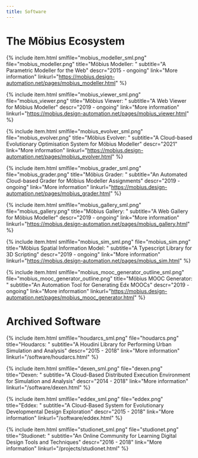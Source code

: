 ```yaml
---
title: Software
---
```


# The Möbius Ecosystem

{% include item.html
    smlfile="mobius_modeller_sml.png" file="mobius_modeller.png"
    title="Möbius Modeller: "
    subtitle="A Parametric Modeller for the Web"
    descr="2015 - ongoing"
    link="More information" linkurl="https://mobius.design-automation.net/pages/mobius_modeller.html"
%}

{% include item.html
    smlfile="mobius_viewer_sml.png" file="mobius_viewer.png"
    title="Möbius Viewer: "
    subtitle="A Web Viewer for Möbius Modeller"
    descr="2019 - ongoing"
    link="More information" linkurl="https://mobius.design-automation.net/pages/mobius_viewer.html"
%}

{% include item.html
    smlfile="mobius_evolver_sml.png" file="mobius_evolver.png"
    title="Möbius Evolver: "
    subtitle="A Cloud-based Evolutionary Optimisation System for Möbius Modeller"
    descr="2021"
    link="More information" linkurl="https://mobius.design-automation.net/pages/mobius_evolver.html"
%}

{% include item.html
    smlfile="mobius_grader_sml.png" file="mobius_grader.png"
    title="Möbius Grader: "
    subtitle="An Automated Cloud-based Grader for Möbius Modeller Assignments"
    descr="2019 - ongoing"
    link="More information" linkurl="https://mobius.design-automation.net/pages/mobius_grader.html"
%}

{% include item.html
    smlfile="mobius_gallery_sml.png" file="mobius_gallery.png"
    title="Möbius Gallery: "
    subtitle="A Web Gallery for Möbius Modeller"
    descr="2019 - ongoing"
    link="More information" linkurl="https://mobius.design-automation.net/pages/mobius_gallery.html"
%}

{% include item.html
    smlfile="mobius_sim_sml.png" file="mobius_sim.png"
    title="Möbius Spatial Information Model: "
    subtitle="A Typescript Library for 3D Scripting"
    descr="2019 - ongoing"
    link="More information" linkurl="https://mobius.design-automation.net/pages/mobius_sim.html"
%}

{% include item.html
    smlfile="mobius_mooc_generator_outline_sml.png" file="mobius_mooc_generator_outline.png"
    title="Möbius MOOC Generator: "
    subtitle="An Automation Tool for Generating Edx MOOCs"
    descr="2019 - ongoing"
    link="More information" linkurl="https://mobius.design-automation.net/pages/mobius_mooc_generator.html"
%}

# Archived Software

{% include item.html
    smlfile="houdarcs_sml.png" file="houdarcs.png"
    title="Houdarcs: "
    subtitle="A Houdini Library for Performing Urban Simulation and Analysis"
    descr="2015 - 2018"
    link="More information" linkurl="/software/houdarcs.html"
%}

{% include item.html
    smlfile="dexen_sml.png" file="dexen.png"
    title="Dexen: "
    subtitle="A Cloud-Based Distributed Execution Environment for Simulation and Analysis"
    descr="2014 - 2018"
    link="More information" linkurl="/software/dexen.html"
%}

{% include item.html
    smlfile="eddex_sml.png" file="eddex.png"
    title="Eddex: "
    subtitle="A Cloud-Based System for Evolutionary Developmental Design Exploration"
    descr="2015 - 2018"
    link="More information" linkurl="/software/eddex.html"
%}

{% include item.html
    smlfile="studionet_sml.png" file="studionet.png"
    title="Studionet: "
    subtitle="An Online Community for Learning Digital Design Tools and Techniques"
    descr="2016 - 2018"
    link="More information" linkurl="/projects/studionet.html"
%}
